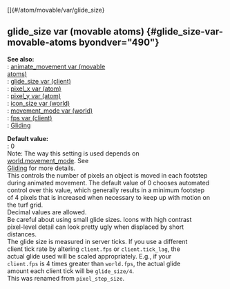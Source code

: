 []{#/atom/movable/var/glide_size}    
## glide_size var (movable atoms) {#glide_size-var-movable-atoms byondver="490"}    
**See also:**    
:   [animate_movement var (movable    
    atoms)](/ref/atom/movable/var/animate_movement.md)    
:   [glide_size var (client)](/ref/client/var/glide_size.md)    
:   [pixel_x var (atom)](/ref/atom/var/pixel_x.md)    
:   [pixel_y var (atom)](/ref/atom/var/pixel_y.md)    
:   [icon_size var (world)](/ref/world/var/icon_size.md)    
:   [movement_mode var (world)](/ref/world/var/movement_mode.md)    
:   [fps var (client)](/ref/client/var/fps.md)    
:   [Gliding](/ref/%7Bnotes%7D/gliding.md)    
<!-- -->    
**Default value:**    
:   0    
Note: The way this setting is used depends on    
[world.movement_mode](/ref/world/var/movement_mode.md). See    
[Gliding](/ref/%7Bnotes%7D/gliding.md) for more details.    
This controls the number of pixels an object is moved in each footstep    
during animated movement. The default value of 0 chooses automated    
control over this value, which generally results in a minimum footstep    
of 4 pixels that is increased when necessary to keep up with motion on    
the turf grid.    
Decimal values are allowed.    
Be careful about using small glide sizes. Icons with high contrast    
pixel-level detail can look pretty ugly when displaced by short    
distances.    
The glide size is measured in server ticks. If you use a different    
client tick rate by altering `client.fps` or `client.tick_lag`, the    
actual glide used will be scaled appropriately. E.g., if your    
`client.fps` is 4 times greater than `world.fps`, the actual glide    
amount each client tick will be `glide_size/4`.    
This was renamed from `pixel_step_size`.  